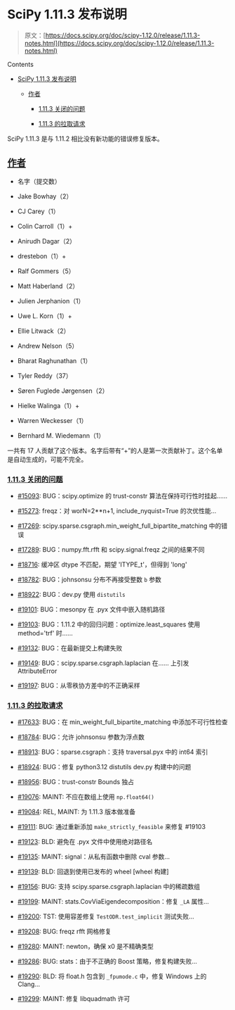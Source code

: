 # SciPy 1.11.3 发布说明

> 原文：[https://docs.scipy.org/doc/scipy-1.12.0/release/1.11.3-notes.html](https://docs.scipy.org/doc/scipy-1.12.0/release/1.11.3-notes.html)

Contents

+   [SciPy 1.11.3 发布说明](#scipy-1-11-3-release-notes)

    +   [作者](#authors)

        +   [1.11.3 关闭的问题](#issues-closed-for-1-11-3)

        +   [1.11.3 的拉取请求](#pull-requests-for-1-11-3)

SciPy 1.11.3 是与 1.11.2 相比没有新功能的错误修复版本。

## [作者](#id2)

+   名字（提交数）

+   Jake Bowhay（2）

+   CJ Carey（1）

+   Colin Carroll（1）+

+   Anirudh Dagar（2）

+   drestebon（1）+

+   Ralf Gommers（5）

+   Matt Haberland（2）

+   Julien Jerphanion（1）

+   Uwe L. Korn（1）+

+   Ellie Litwack（2）

+   Andrew Nelson（5）

+   Bharat Raghunathan（1）

+   Tyler Reddy（37）

+   Søren Fuglede Jørgensen（2）

+   Hielke Walinga（1）+

+   Warren Weckesser（1）

+   Bernhard M. Wiedemann（1）

一共有 17 人贡献了这个版本。名字后带有“+”的人是第一次贡献补丁。这个名单是自动生成的，可能不完全。

### [1.11.3 关闭的问题](#id3)

+   [#15093](https://github.com/scipy/scipy/issues/15093): BUG：scipy.optimize 的 trust-constr 算法在保持可行性时挂起……

+   [#15273](https://github.com/scipy/scipy/issues/15273): freqz：对 worN=2**n+1, include_nyquist=True 的次优性能…

+   [#17269](https://github.com/scipy/scipy/issues/17269): scipy.sparse.csgraph.min_weight_full_bipartite_matching 中的错误

+   [#17289](https://github.com/scipy/scipy/issues/17289): BUG：numpy.fft.rfft 和 scipy.signal.freqz 之间的结果不同

+   [#18716](https://github.com/scipy/scipy/issues/18716): 缓冲区 dtype 不匹配，期望 'ITYPE_t'，但得到 'long'

+   [#18782](https://github.com/scipy/scipy/issues/18782): BUG：johnsonsu 分布不再接受整数 `b` 参数

+   [#18922](https://github.com/scipy/scipy/issues/18922): BUG：dev.py 使用 `distutils`

+   [#19101](https://github.com/scipy/scipy/issues/19101): BUG：mesonpy 在 .pyx 文件中嵌入随机路径

+   [#19103](https://github.com/scipy/scipy/issues/19103): BUG：1.11.2 中的回归问题：optimize.least_squares 使用 method='trf' 时……

+   [#19132](https://github.com/scipy/scipy/issues/19132): BUG：在最新提交上构建失败

+   [#19149](https://github.com/scipy/scipy/issues/19149): BUG：scipy.sparse.csgraph.laplacian 在…… 上引发 AttributeError

+   [#19197](https://github.com/scipy/scipy/issues/19197): BUG：从零秩协方差中的不正确采样

### [1.11.3 的拉取请求](#id4)

+   [#17633](https://github.com/scipy/scipy/pull/17633): BUG：在 min_weight_full_bipartite_matching 中添加不可行性检查

+   [#18784](https://github.com/scipy/scipy/pull/18784): BUG：允许 johnsonsu 参数为浮点数

+   [#18913](https://github.com/scipy/scipy/pull/18913): BUG：sparse.csgraph：支持 traversal.pyx 中的 int64 索引

+   [#18924](https://github.com/scipy/scipy/pull/18924): BUG：修复 python3.12 distutils dev.py 构建中的问题

+   [#18956](https://github.com/scipy/scipy/pull/18956): BUG：trust-constr Bounds 独占

+   [#19076](https://github.com/scipy/scipy/pull/19076): MAINT: 不应在数组上使用 `np.float64()`

+   [#19084](https://github.com/scipy/scipy/pull/19084): REL, MAINT: 为 1.11.3 版本做准备

+   [#19111](https://github.com/scipy/scipy/pull/19111): BUG: 通过重新添加 `make_strictly_feasible` 来修复 #19103

+   [#19123](https://github.com/scipy/scipy/pull/19123): BLD: 避免在 .pyx 文件中使用绝对路径名

+   [#19135](https://github.com/scipy/scipy/pull/19135): MAINT: signal：从私有函数中删除 cval 参数…

+   [#19139](https://github.com/scipy/scipy/pull/19139): BLD: 回退到使用已发布的 wheel [wheel 构建]

+   [#19156](https://github.com/scipy/scipy/pull/19156): BUG: 支持 scipy.sparse.csgraph.laplacian 中的稀疏数组

+   [#19199](https://github.com/scipy/scipy/pull/19199): MAINT: stats.CovViaEigendecomposition：修复 `_LA` 属性…

+   [#19200](https://github.com/scipy/scipy/pull/19200): TST: 使用容差修复 `TestODR.test_implicit` 测试失败…

+   [#19208](https://github.com/scipy/scipy/pull/19208): BUG: freqz rfft 网格修复

+   [#19280](https://github.com/scipy/scipy/pull/19280): MAINT: newton，确保 x0 是不精确类型

+   [#19286](https://github.com/scipy/scipy/pull/19286): BUG: stats：由于不正确的 Boost 策略，修复构建失败…

+   [#19290](https://github.com/scipy/scipy/pull/19290): BLD: 将 float.h 包含到 `_fpumode.c` 中，修复 Windows 上的 Clang…

+   [#19299](https://github.com/scipy/scipy/pull/19299): MAINT: 修复 libquadmath 许可
